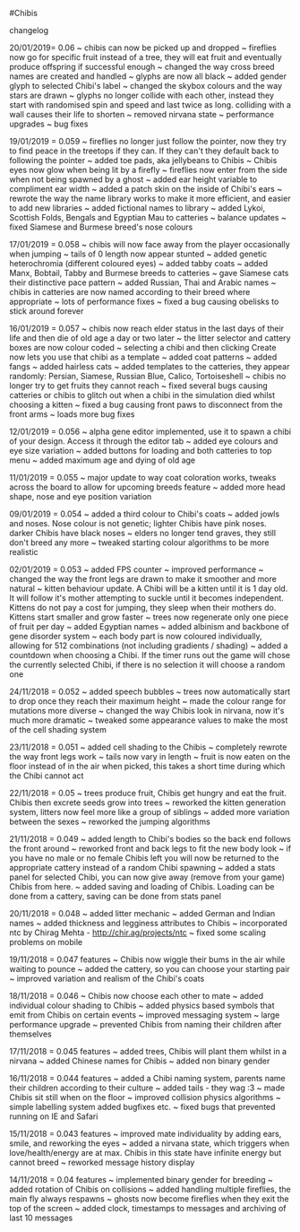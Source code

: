 #Chibis

changelog

20/01/2019= 0.06
~ chibis can now be picked up and dropped
~ fireflies now go for specific fruit instead of a tree, they will eat fruit and eventually produce offspring if successful enough
~ changed the way cross breed names are created and handled
~ glyphs are now all black
~ added gender glyph to selected Chibi's label
~ changed the skybox colours and the way stars are drawn
~ glyphs no longer collide with each other, instead they start with randomised spin and speed and last twice as long. colliding with a wall causes their life to shorten
~ removed nirvana state
~ performance upgrades
~ bug fixes

19/01/2019 = 0.059
~ fireflies no longer just follow the pointer, now they try to find peace in the treetops if they can. If they can't they default back to following the pointer
~ added toe pads, aka jellybeans to Chibis
~ Chibis eyes now glow when being lit by a firefly
~ fireflies now enter from the side when not being spawned by a ghost
~ added ear height variable to compliment ear width
~ added a patch skin on the inside of Chibi's ears
~ rewrote the way the name library works to make it more efficient, and easier to add new libraries
~ added fictional names to library
~ added Lykoi, Scottish Folds, Bengals and Egyptian Mau to catteries
~ balance updates
~ fixed Siamese and Burmese breed's nose colours

17/01/2019 = 0.058
~ chibis will now face away from the player occasionally when jumping
~ tails of 0 length now appear stunted
~ added genetic heterochromia (different coloured eyes)
~ added tabby coats
~ added Manx, Bobtail, Tabby and Burmese breeds to catteries
~ gave Siamese cats their distinctive pace pattern
~ added Russian, Thai and Arabic names
~ chibis in catteries are now named according to their breed where appropriate
~ lots of performance fixes
~ fixed a bug causing obelisks to stick around forever

16/01/2019 = 0.057
~ chibis now reach elder status in the last days of their life and then die of old age a day or two later
~ the litter selector and cattery boxes are now colour coded
~ selecting a chibi and then clicking Create now lets you use that chibi as a template
~ added coat patterns
~ added fangs
~ added hairless cats
~ added templates to the catteries, they appear randomly: Persian, Siamese, Russian Blue, Calico, Tortoiseshell
~ chibis no longer try to get fruits they cannot reach
~ fixed several bugs causing catteries or chibis to glitch out when a chibi in the simulation died whilst choosing a kitten
~ fixed a bug causing front paws to disconnect from the front arms
~ loads more bug fixes

12/01/2019 = 0.056
~ alpha gene editor implemented, use it to spawn a chibi of your design. Access it through the editor tab
~ added eye colours and eye size variation
~ added buttons for loading and both catteries to top menu
~ added maximum age and dying of old age

11/01/2019 = 0.055
~ major update to way coat coloration works, tweaks across the board to allow for upcoming breeds feature
~ added more head shape, nose and eye position variation

09/01/2019 = 0.054
~ added a third colour to Chibi's coats
~ added jowls and noses. Nose colour is not genetic; lighter Chibis have pink noses. darker Chibis have black noses
~ elders no longer tend graves, they still don't breed any more
~ tweaked starting colour algorithms to be more realistic

02/01/2019 = 0.053
~ added FPS counter
~ improved performance
~ changed the way the front legs are drawn to make it smoother and more natural
~ kitten behaviour update. A Chibi will be a kitten until it is 1 day old. It will follow it's mother attempting to suckle until it becomes independent. Kittens do not pay a cost for jumping, they sleep when their mothers do. Kittens start smaller and grow faster
~ trees now regenerate only one piece of fruit per day
~ added Egyptian names
~ added albinism and backbone of gene disorder system
~ each body part is now coloured individually, allowing for 512 combinations (not including gradients / shading)
~ added a countdown when choosing a Chibi. If the timer runs out the game will chose the currently selected Chibi, if there is no selection it will choose a random one

24/11/2018 = 0.052
~ added speech bubbles
~ trees now automatically start to drop once they reach their maximum height
~ made the colour range for mutations more diverse
~ changed the way Chibis look in nirvana, now it's much more dramatic
~ tweaked some appearance values to make the most of the cell shading system

23/11/2018 = 0.051
~ added cell shading to the Chibis
~ completely rewrote the way front legs work
~ tails now vary in length
~ fruit is now eaten on the floor instead of in the air when picked, this takes a short time during which the Chibi cannot act

22/11/2018 = 0.05
~ trees produce fruit, Chibis get hungry and eat the fruit. Chibis then excrete seeds grow into trees
~ reworked the kitten generation system, litters now feel more like a group of siblings
~ added more variation between the sexes
~ reworked the jumping algorithms

21/11/2018 = 0.049
~ added length to Chibi's bodies so the back end follows the front around
~ reworked front and back legs to fit the new body look
~ if you have no male or no female Chibis left you will now be returned to the appropriate cattery instead of a random Chibi spawning
~ added a stats panel for selected Chibi, you can now give away (remove from your game) Chibis from here.
~ added saving and loading of Chibis. Loading can be done from a cattery, saving can be done from stats panel

20/11/2018 = 0.048
~ added litter mechanic
~ added German and Indian names
~ added thickness and legginess attributes to Chibis
~ incorporated ntc by Chirag Mehta - http://chir.ag/projects/ntc
~ fixed some scaling problems on mobile

19/11/2018 = 0.047
features
~ Chibis now wiggle their bums in the air while waiting to pounce
~ added the cattery, so you can choose your starting pair
~ improved variation and realism of the Chibi's coats

18/11/2018 = 0.046
~ Chibis now choose each other to mate
~ added individual colour shading to Chibis
~ added physics based symbols that emit from Chibis on certain events
~ improved messaging system
~ large performance upgrade
~ prevented Chibis from naming their children after themselves

17/11/2018 = 0.045
features
~ added trees, Chibis will plant them whilst in a nirvana
~ added Chinese names for Chibis
~ added non binary gender

16/11/2018 = 0.044
features
~ added a Chibi naming system, parents name their children according to their culture
~ added tails - they wag :3
~ made Chibis sit still when on the floor
~ improved collision physics algorithms
~ simple labelling system added
bugfixes etc.
~ fixed bugs that prevented running on IE and Safari

15/11/2018 = 0.043
features
~ improved mate individuality by adding ears, smile, and reworking the eyes
~ added a nirvana state, which triggers when love/health/energy are at max. Chibis in this state have infinite energy but cannot breed
~ reworked message history display

14/11/2018 = 0.04
features
~ implemented binary gender for breeding
~ added rotation of Chibis on collisions
~ added handling multiple fireflies, the main fly always respawns
~ ghosts now become fireflies when they exit the top of the screen
~ added clock, timestamps to messages and archiving of last 10 messages
